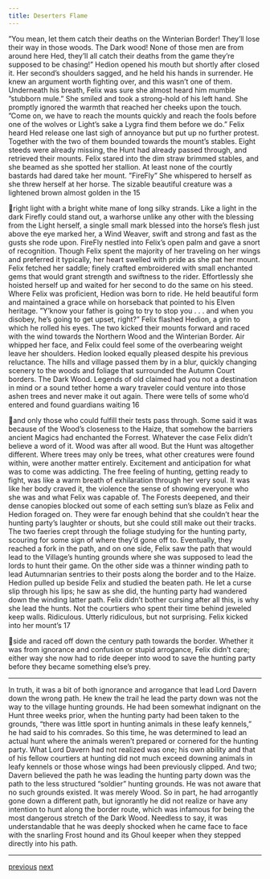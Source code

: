 ```yaml
---
title: Deserters Flame
---
```

”You mean, let them catch their deaths on the Winterian Border! They’ll
lose their way in those woods. The Dark wood! None of those men are from
around here Hed, they’ll all catch their deaths from the game they’re supposed to
be chasing!”
Hedion opened his mouth but shortly after closed it. Her second’s
shoulders sagged, and he held his hands in surrender. He knew an argument
worth fighting over, and this wasn’t one of them. Underneath his breath, Felix
was sure she almost heard him mumble
”stubborn mule.”
She smiled and took a strong-hold of his left hand. She promptly ignored
the warmth that reached her cheeks upon the touch.
”Come on, we have to reach the mounts quickly and reach the fools
before one of the wolves or Light’s sake a Lygra find them before we do.”
Felix heard Hed release one last sigh of annoyance but put up no further
protest. Together with the two of them bounded towards the mount’s stables.
Eight steeds were already missing, the Hunt had already passed through, and
retrieved their mounts. Felix stared into the dim straw brimmed stables, and she
beamed as she spotted her stallion. At least none of the courtly bastards had
dared take her mount. ”FireFly” She whispered to herself as she threw herself at
her horse.
The sizable beautiful creature was a lightened brown almost golden in the
15

right light with a bright white mane of long silky strands. Like a light in the dark
Firefly could stand out, a warhorse unlike any other with the blessing from the
Light herself, a single small mark blessed into the horse’s flesh just above the eye
marked her, a Wind Weaver, swift and strong and fast as the gusts she rode upon.
FireFly nestled into Felix’s open palm and gave a snort of recognition.
Though Felix spent the majority of her traveling on her wings and preferred it
typically, her heart swelled with pride as she pat her mount. Felix fetched her
saddle; finely crafted embroidered with small enchanted gems that would grant
strength and swiftness to the rider. Effortlessly she hoisted herself up and waited
for her second to do the same on his steed. Where Felix was proficient, Hedion
was born to ride. He held beautiful form and maintained a grace while on
horseback that pointed to his Elven heritage.
”Y’know your father is going to try to stop you . . . and when you
disobey, he’s going to get upset, right?”
Felix flashed Hedion, a grin to which he rolled his eyes. The two kicked
their mounts forward and raced with the wind towards the Northern Wood and
the Winterian Border. Air whipped her face, and Felix could feel some of the
overbearing weight leave her shoulders. Hedion looked equally pleased despite
his previous reluctance. The hills and village passed them by in a blur, quickly
changing scenery to the woods and foliage that surrounded the Autumn Court
borders. The Dark Wood.
Legends of old claimed had you not a destination in mind or a sound
tether home a wary traveler could venture into those ashen trees and never make
it out again. There were tells of some who’d entered and found guardians waiting
16

and only those who could fulfill their tests pass through. Some said it was
because of the Wood’s closeness to the Haize, that somehow the barriers ancient
Magics had enchanted the Forrest.
Whatever the case Felix didn’t believe a word of it. Wood was after all
wood. But the Hunt was altogether different. Where trees may only be trees,
what other creatures were found within, were another matter entirely.
Excitement and anticipation for what was to come was addicting. The
free feeling of hunting, getting ready to fight, was like a warm breath of
exhilaration through her very soul. It was like her body craved it, the violence the
sense of showing everyone who she was and what Felix was capable of.
The Forests deepened, and their dense canopies blocked out some of each
setting sun’s blaze as Felix and Hedion foraged on. They were far enough behind
that she couldn’t hear the hunting party’s laughter or shouts, but she could still
make out their tracks. The two faeries crept through the foliage studying for the
hunting party, scouring for some sign of where they’d gone off to.
Eventually, they reached a fork in the path, and on one side, Felix saw the
path that would lead to the Village’s hunting grounds where she was supposed to
lead the lords to hunt their game. On the other side was a thinner winding path to
lead Autumnarian sentries to their posts along the border and to the Haize.
Hedion pulled up beside Felix and studied the beaten path. He let a curse slip
through his lips; he saw as she did, the hunting party had wandered down the
winding latter path. Felix didn’t bother cursing after all this, is why she lead the
hunts. Not the courtiers who spent their time behind jeweled keep walls.
Ridiculous. Utterly ridiculous, but not surprising. Felix kicked into her mount’s
17

side and raced off down the century path towards the border. Whether it was
from ignorance and confusion or stupid arrogance, Felix didn’t care; either way
she now had to ride deeper into wood to save the hunting party before they
became something else’s prey.
***
In truth, it was a bit of both ignorance and arrogance that lead Lord
Davern down the wrong path. He knew the trail he lead the party down was not
the way to the village hunting grounds. He had been somewhat indignant on the
Hunt three weeks prior, when the hunting party had been taken to the grounds,
“there was little sport in hunting animals in these leafy kennels,” he had said to
his comrades. So this time, he was determined to lead an actual hunt where the
animals weren’t prepared or cornered for the hunting party. What Lord Davern
had not realized was one; his own ability and that of his fellow courtiers at
hunting did not much exceed downing animals in leafy kennels or those whose
wings had been previously clipped. And two; Davern believed the path he was
leading the hunting party down was the path to the less structured “soldier”
hunting grounds. He was not aware that no such grounds existed. It was merely
Wood. So in part, he had arrogantly gone down a different path, but ignorantly he
did not realize or have any intention to hunt along the border route, which was
infamous for being the most dangerous stretch of the Dark Wood. Needless to
say, it was understandable that he was deeply shocked when he came face to face
with the snarling Frost hound and its Ghoul keeper when they stepped directly
into his path.
***


[previous](desertflame-2.html)
[next](desertflame-4.html)
